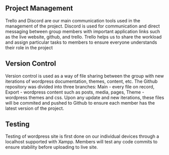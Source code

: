## Project Management
Trello and Discord are our main communication tools used in the management of the project. Discord is used for communication and direct messaging between group members with important application links such as the live website, github, and trello. Trello helps us to share the workload and assign particular tasks to members to ensure everyone understands their role in the project

## Version Control
Version control is used as a way of file sharing between the group with new iterations of wordpress documentation, themes, content, etc.
The Github repository was divided into three branches: Main - every file on record, Export - wordpress content such as posts, media, pages, Theme - wordpress themes and css. Upon any update and new iterations, these files will be commited and pushed to Github to ensure each member has the latest version of the project.

## Testing
Testing of wordpress site is first done on our individual devices through a localhost supported with Xampp. Members will test any code commits to ensure stability before uploading to live site.
